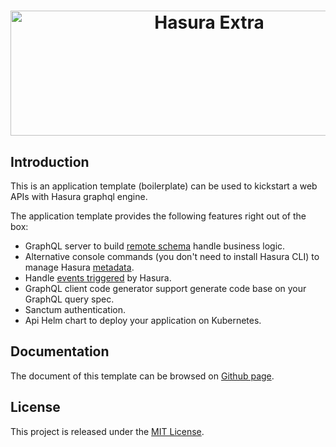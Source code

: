 <h1 align="center"><a href="https://hasura-extra.github.io/"><img width="620px" height="200px" src="https://hasura-extra.github.io/img/logo-text.png" alt="Hasura Extra"></a></h1>

Introduction
------------

This is an application template (boilerplate) can be used to kickstart a web APIs with Hasura graphql engine.

The application template provides the following features right out of the box:

+ GraphQL server to build [remote schema](https://hasura.io/docs/latest/graphql/core/remote-schemas/index.html) handle business logic.
+ Alternative console commands (you don't need to install Hasura CLI) to manage Hasura [metadata](https://hasura.io/docs/latest/graphql/core/migrations/manage-metadata.html).
+ Handle [events triggered](https://hasura.io/docs/latest/graphql/core/event-triggers/index.html) by Hasura.
+ GraphQL client code generator support generate code base on your GraphQL query spec.
+ Sanctum authentication.
+ Api Helm chart to deploy your application on Kubernetes.


Documentation
-------------

The document of this template can be browsed on [Github page](https://hasura-extra.github.io/).

License
-------

This project is released under the [MIT License](./LICENSE).

